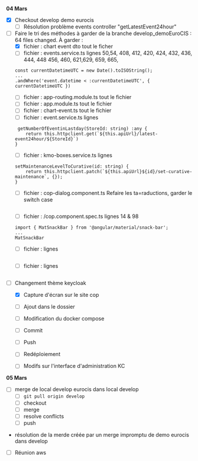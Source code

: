 **04 Mars**
- [x] Checkout develop demo eurocis
    - [ ] Résolution problème events controller "getLatestEvent24hour"
- [ ] Faire le tri des méthodes à garder de la branche develop_demoEuroCIS : 64 files changed. À garder : 
    - [x] fichier : chart event dto
    tout le ficher
    - [ ] fichier : events.service.ts
    lignes 50,54, 408, 412, 420, 424, 432, 436, 444, 448 456, 460, 621,629, 659, 665, 
    ```
    const currentDatetimeUTC = new Date().toISOString();
    ...
    .andWhere('event.datetime < :currentDatetimeUTC', { currentDatetimeUTC })
    ```
    - [ ] fichier : app-routing.module.ts
    tout le fichier
    - [ ] fichier : app.module.ts
    tout le fichier
    - [ ] fichier : chart-event.ts
    tout le fichier
    - [ ] fichier : event.service.ts
    lignes 
    ```
     getNumberOfEventinLastday(StoreId: string) :any {
        return this.httpclient.get(`${this.apiUrl}/latest-event24hour/${StoreId}`)
    }
    ```
    - [ ] fichier : kmo-boxes.service.ts
    lignes 
    ```
    setMaintenanceLevelToCurative(id: string) {
        return this.httpclient.patch(`${this.apiUrl}${id}/set-curative-maintenance`, {});
    }
    ```
    - [ ] fichier : cop-dialog.component.ts
    Refaire les ta=raductions, garder le switch case
    ```
    ```
    - [ ] fichier : /cop.component.spec.ts
    lignes 14 & 98
    ```
    import { MatSnackBar } from '@angular/material/snack-bar';
    ...
    MatSnackBar
    ```
    - [ ] fichier : 
    lignes 
    ```
    ```
    - [ ] fichier : 
    lignes 
    ```
    ```
- [ ] Changement thème keycloak
    - [x] Capture d'écran sur le site cop
    - [ ] Ajout dans le dossier 
    - [ ] Modification du docker compose
    - [ ] Commit
    - [ ] Push
    - [ ] Redéploiement 
    - [ ] Modifs sur l'interface d'administration KC


**05 Mars**
- [ ] merge de local develop eurocis dans local develop
    - [ ] ```git pull origin develop```
    - [ ] checkout
    - [ ] merge
    - [ ] resolve conflicts
    - [ ] push
- résolution de la merde créée par un merge impromptu de demo eurocis dans develop
- [ ] Réunion aws